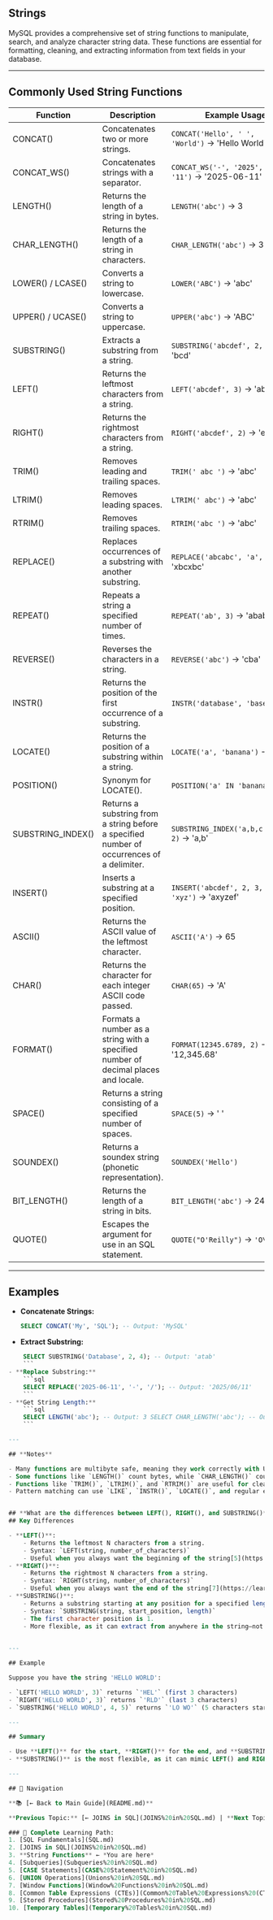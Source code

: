 ## Strings 
MySQL provides a comprehensive set of string functions to manipulate, search, and analyze character string data. These functions are essential for formatting, cleaning, and extracting information from text fields in your database.

---
## **Commonly Used String Functions**

|Function|Description|Example Usage|
|---|---|---|
|CONCAT()|Concatenates two or more strings.|`CONCAT('Hello', ' ', 'World')` → 'Hello World'|
|CONCAT_WS()|Concatenates strings with a separator.|`CONCAT_WS('-', '2025', '06', '11')` → '2025-06-11'|
|LENGTH()|Returns the length of a string in bytes.|`LENGTH('abc')` → 3|
|CHAR_LENGTH()|Returns the length of a string in characters.|`CHAR_LENGTH('abc')` → 3|
|LOWER() / LCASE()|Converts a string to lowercase.|`LOWER('ABC')` → 'abc'|
|UPPER() / UCASE()|Converts a string to uppercase.|`UPPER('abc')` → 'ABC'|
|SUBSTRING()|Extracts a substring from a string.|`SUBSTRING('abcdef', 2, 3)` → 'bcd'|
|LEFT()|Returns the leftmost characters from a string.|`LEFT('abcdef', 3)` → 'abc'|
|RIGHT()|Returns the rightmost characters from a string.|`RIGHT('abcdef', 2)` → 'ef'|
|TRIM()|Removes leading and trailing spaces.|`TRIM(' abc ')` → 'abc'|
|LTRIM()|Removes leading spaces.|`LTRIM(' abc')` → 'abc'|
|RTRIM()|Removes trailing spaces.|`RTRIM('abc ')` → 'abc'|
|REPLACE()|Replaces occurrences of a substring with another substring.|`REPLACE('abcabc', 'a', 'x')` → 'xbcxbc'|
|REPEAT()|Repeats a string a specified number of times.|`REPEAT('ab', 3)` → 'ababab'|
|REVERSE()|Reverses the characters in a string.|`REVERSE('abc')` → 'cba'|
|INSTR()|Returns the position of the first occurrence of a substring.|`INSTR('database', 'base')` → 5|
|LOCATE()|Returns the position of a substring within a string.|`LOCATE('a', 'banana')` → 2|
|POSITION()|Synonym for LOCATE().|`POSITION('a' IN 'banana')` → 2|
|SUBSTRING_INDEX()|Returns a substring from a string before a specified number of occurrences of a delimiter.|`SUBSTRING_INDEX('a,b,c', ',', 2)` → 'a,b'|
|INSERT()|Inserts a substring at a specified position.|`INSERT('abcdef', 2, 3, 'xyz')` → 'axyzef'|
|ASCII()|Returns the ASCII value of the leftmost character.|`ASCII('A')` → 65|
|CHAR()|Returns the character for each integer ASCII code passed.|`CHAR(65)` → 'A'|
|FORMAT()|Formats a number as a string with a specified number of decimal places and locale.|`FORMAT(12345.6789, 2)` → '12,345.68'|
|SPACE()|Returns a string consisting of a specified number of spaces.|`SPACE(5)` → ' '|
|SOUNDEX()|Returns a soundex string (phonetic representation).|`SOUNDEX('Hello')`|
|BIT_LENGTH()|Returns the length of a string in bits.|`BIT_LENGTH('abc')` → 24|
|QUOTE()|Escapes the argument for use in an SQL statement.|`QUOTE("O'Reilly")` → `'O\'Reilly'`|

---

## **Examples**

- **Concatenate Strings:**
    ```sql
    SELECT CONCAT('My', 'SQL'); -- Output: 'MySQL'
    ```
- **Extract Substring:**
```sql
    SELECT SUBSTRING('Database', 2, 4); -- Output: 'atab'
    ```
- **Replace Substring:**
    ```sql
    SELECT REPLACE('2025-06-11', '-', '/'); -- Output: '2025/06/11'
    ```
- **Get String Length:**
    ```sql
    SELECT LENGTH('abc'); -- Output: 3 SELECT CHAR_LENGTH('abc'); -- Output: 3
    ```

---

## **Notes**

- Many functions are multibyte safe, meaning they work correctly with Unicode and other multibyte character sets[1](https://dev.mysql.com/doc/en/string-functions.html).
- Some functions like `LENGTH()` count bytes, while `CHAR_LENGTH()` counts characters—important for multibyte strings[2](https://www.tutorialspoint.com/mysql/mysql-string-functions.htm)[6](https://www.mysqltutorial.org/mysql-string-functions/).
- Functions like `TRIM()`, `LTRIM()`, and `RTRIM()` are useful for cleaning up data by removing unwanted spaces[1](https://dev.mysql.com/doc/en/string-functions.html)[6](https://www.mysqltutorial.org/mysql-string-functions/).
- Pattern matching can use `LIKE`, `INSTR()`, `LOCATE()`, and regular expressions for more advanced searches[3](https://phoenixnap.com/kb/mysql-string-function)[6](https://www.mysqltutorial.org/mysql-string-functions/).


## **What are the differences between LEFT(), RIGHT(), and SUBSTRING()**
## Key Differences

- **LEFT()**:
    - Returns the leftmost N characters from a string.
    - Syntax: `LEFT(string, number_of_characters)`
    - Useful when you always want the beginning of the string[5](https://database.guide/left-vs-substring-in-sql-server-whats-the-difference/)[7](https://learn.microsoft.com/en-us/archive/technet-wiki/17948.t-sql-right-left-substring-and-charindex-functions)[9](https://www.ibm.com/docs/SSGU8G_14.1.0/com.ibm.sqls.doc/ids_sqs_0258.htm).
- **RIGHT()**:
    - Returns the rightmost N characters from a string.
    - Syntax: `RIGHT(string, number_of_characters)`
    - Useful when you always want the end of the string[7](https://learn.microsoft.com/en-us/archive/technet-wiki/17948.t-sql-right-left-substring-and-charindex-functions)[9](https://www.ibm.com/docs/SSGU8G_14.1.0/com.ibm.sqls.doc/ids_sqs_0258.htm).
- **SUBSTRING()**:
    - Returns a substring starting at any position for a specified length.
    - Syntax: `SUBSTRING(string, start_position, length)`
    - The first character position is 1.
    - More flexible, as it can extract from anywhere in the string—not just the start or end[5](https://database.guide/left-vs-substring-in-sql-server-whats-the-difference/)[7](https://learn.microsoft.com/en-us/archive/technet-wiki/17948.t-sql-right-left-substring-and-charindex-functions)[6](https://www.sqlshack.com/sql-substring-function-and-its-performance-tips/).
        

---

## Example

Suppose you have the string 'HELLO WORLD':

- `LEFT('HELLO WORLD', 3)` returns `'HEL'` (first 3 characters)
- `RIGHT('HELLO WORLD', 3)` returns `'RLD'` (last 3 characters)
- `SUBSTRING('HELLO WORLD', 4, 5)` returns `'LO WO'` (5 characters starting from position 4)[7](https://learn.microsoft.com/en-us/archive/technet-wiki/17948.t-sql-right-left-substring-and-charindex-functions).

---

## Summary

- Use **LEFT()** for the start, **RIGHT()** for the end, and **SUBSTRING()** for any position within the string.
- **SUBSTRING()** is the most flexible, as it can mimic LEFT() and RIGHT() (with the right parameters), but LEFT() and RIGHT() are more concise and readable for their specific purposes[5](https://database.guide/left-vs-substring-in-sql-server-whats-the-difference/)[6](https://www.sqlshack.com/sql-substring-function-and-its-performance-tips/)[7](https://learn.microsoft.com/en-us/archive/technet-wiki/17948.t-sql-right-left-substring-and-charindex-functions).

---

## 🔗 Navigation

**📚 [← Back to Main Guide](README.md)**

**Previous Topic:** [← JOINS in SQL](JOINS%20in%20SQL.md) | **Next Topic:** [Subqueries →](Subqueries%20in%20SQL.md)

### 📖 Complete Learning Path:
1. [SQL Fundamentals](SQL.md)
2. [JOINS in SQL](JOINS%20in%20SQL.md)
3. **String Functions** ← *You are here*
4. [Subqueries](Subqueries%20in%20SQL.md)
5. [CASE Statements](CASE%20Statement%20in%20SQL.md)
6. [UNION Operations](Unions%20in%20SQL.md)
7. [Window Functions](Window%20Functions%20in%20SQL.md)
8. [Common Table Expressions (CTEs)](Common%20Table%20Expressions%20(CTEs)%20in%20MySQL.md)
9. [Stored Procedures](Stored%20Procedures%20in%20SQL.md)
10. [Temporary Tables](Temporary%20Tables%20in%20SQL.md)